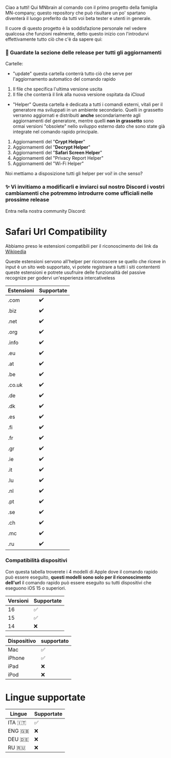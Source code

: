 Ciao a tutti!
Qui MNbrain al comando con il primo progetto della famiglia MN-company; questo repository che può risultare un po' spartano
diventerà il luogo preferito da tutti voi beta tester e utenti in generale.

Il cuore di questo progetto è la soddisfazione personale nel vedere qualcosa che funzioni realmente,
detto questo inizio con l'introdurvi effettivamente tutto ciò che c'è da sapere qui:

### 📝 Guardate la sezione delle release per tutti gli aggiornamenti

Cartelle:

- "update"
questa cartella conterrà tutto ciò che serve per l'aggiornamento automatico del comando rapido
1) Il file che specifica l'ultima versione uscita
2) Il file che conterrà il link alla nuova versione ospitata da iCloud

- "Helper"
Questa cartella è dedicata a tutti i comandi esterni, vitali per il generatore ma sviluppati in un ambiente secondario. Quelli in grassetto verranno aggiornati e distribuiti **anche** secondariamente agli aggiornamenti del generatore, mentre quelli **non in grassetto** sono ormai versioni "obsolete" nello sviluppo esterno dato che sono state già integrate nel comando rapido principale.

1) Aggiornamenti del "**Crypt Helper**"
2) Aggiornamenti del "**Decrypt Helper**"
3) Aggiornamenti del "**Safari Screen Helper**"
4) Aggiornamenti del "Privacy Report Helper"
5) Aggiornamenti del "Wi-Fi Helper"

Noi mettiamo a disposizione tutti gli helper per voi! in che senso?

### ✨ Vi invitiamo a modificarli e inviarci sul nostro Discord i vostri cambiamenti che potremmo introdurre come ufficiali nelle prossime release

Entra nella nostra community Discord:

# Safari Url Compatibility
Abbiamo preso le estensioni compatibili per il riconoscimento dei link da [Wikipedia](https://it.wikipedia.org/wiki/Lista_di_domini_di_primo_livello)

Queste estensioni servono all'helper per riconoscere se quello che riceve in input è un sito web supportato, vi potete registrare a tutti i siti contententi queste estensioni e potrete usufruire delle funzionalità del passive recognize per godervi un'esperienza intercativeless

| Estensioni | Supportate |             
|------------|------------|      
| .com       | ✔️         |       
| .biz       | ✔️         |                     
| .net | ✔️        |             
| .org | ✔️        |
| .info | ✔️       |
| .eu | ✔️         |
| .at | ✔️         |
| .be | ✔️         |
| .co.uk | ✔️      |
| .de | ✔️         |
| .dk | ✔️         |
| .es | ✔️         |
| .fi | ✔️         |
| .fr | ✔️         |
| .gr | ✔️         |
| .ie | ✔️         |
| .it | ✔️         |
| .lu | ✔️         |
| .nl | ✔️         |
| .pt | ✔️         |
| .se | ✔️         |
| .ch | ✔️         |
| .mc | ✔️         |
| .ru | ✔️         |

### Compatibilità dispositivi
Con questa tabella troverete i 4 modelli di Apple dove il comando rapido può essere eseguito, **questi modelli sono solo per il riconoscimento dell'url** il comando rapido può essere eseguito su tutti dispositivi che eseguono iOS 15 o superiori.

| Versioni | Supportate          |
| ------- | ------------------ |
| 16  | :white_check_mark: |
| 15  | :white_check_mark: |
| 14  | :x:                |

| Dispositivo | supportato          |
| ------- | ------------------ |
| Mac  | :white_check_mark: |
| iPhone  | :white_check_mark: |
| iPad  | :x:                |
| iPod  | :x:                |

# Lingue supportate
| Lingue | Supportate          |
| ------- | ------------------ |
| ITA 🇮🇹 | :white_check_mark: |
| ENG 🇬🇧 | :x:               |
| DEU 🇩🇪 | :x:                |
| RU  🇷🇺 | :x:                |

